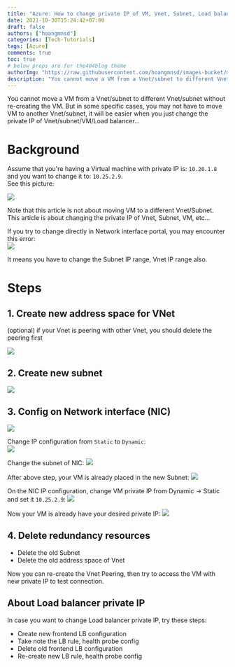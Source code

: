 ```yaml
---
title: "Azure: How to change private IP of VM, Vnet, Subnet, Load balancer"
date: 2021-10-30T15:24:42+07:00
draft: false
authors: ["hoangmnsd"]
categories: [Tech-Tutorials]
tags: [Azure]
comments: true
toc: true
# below props are for the404blog theme
authorImg: "https://raw.githubusercontent.com/hoangmnsd/images-bucket/master/static/images/hoangmsnd-avatar001.jpg"
description: "You cannot move a VM from a Vnet/subnet to different Vnet/subnet without re-creating the VM. But in some specific cases, you may not have to move VM to another Vnet/subnet, it will be easier when you just change the private IP of Vnet/subnet/VM/Load balancer... "
---
```


You cannot move a VM from a Vnet/subnet to different Vnet/subnet without re-creating the VM. But in some specific cases, you may not have to move VM to another Vnet/subnet, it will be easier when you just change the private IP of Vnet/subnet/VM/Load balancer... 

# Background

Assume that you're having a Virtual machine with private IP is: `10.20.1.8` and you want to change it to: `10.25.2.9`.  
 See this picture:  

![](https://raw.githubusercontent.com/hoangmnsd/images-bucket/master/static/images/azure-vnet-subnet-ip.jpg)

Note that this article is not about moving VM to a different Vnet/Subnet. This article is about changing the private IP of Vnet, Subnet, VM, etc...

If you try to change directly in Network interface portal, you may encounter this error:  
![](https://raw.githubusercontent.com/hoangmnsd/images-bucket/master/static/images/azure-changeip-error.jpg)

It means you have to change the Subnet IP range, Vnet IP range also.

# Steps

## 1. Create new address space for VNet

(optional) if your Vnet is peering with other Vnet, you should delete the peering first

![](https://raw.githubusercontent.com/hoangmnsd/images-bucket/master/static/images/azure-changeip-vnet-add-space.jpg)

## 2. Create new subnet 

![](https://raw.githubusercontent.com/hoangmnsd/images-bucket/master/static/images/azure-changeip-new-subnet.jpg)

## 3. Config on Network interface (NIC)

![](https://raw.githubusercontent.com/hoangmnsd/images-bucket/master/static/images/azure-changeip-nic-click-to-static.jpg)

Change IP configuration from `Static` to `Dynamic`:  
![](https://raw.githubusercontent.com/hoangmnsd/images-bucket/master/static/images/azure-changeip-to-dynamic.jpg)

Change the subnet of NIC:
![](https://raw.githubusercontent.com/hoangmnsd/images-bucket/master/static/images/azure-changeip-nic-change-snet.jpg)

After above step, your VM is already placed in the new Subnet: 
![](https://raw.githubusercontent.com/hoangmnsd/images-bucket/master/static/images/azure-changeip-result-nic-dynamic.jpg)

On the NIC IP configuration, change VM private IP from Dynamic → Static and set it `10.25.2.9`:
![](https://raw.githubusercontent.com/hoangmnsd/images-bucket/master/static/images/azure-changeip-ip-static-new.jpg)

Now your VM is already have your desired private IP:
![](https://raw.githubusercontent.com/hoangmnsd/images-bucket/master/static/images/azure-changeip-vm-new-ip.jpg)

## 4. Delete redundancy resources

- Delete the old Subnet  
- Delete the old address space of Vnet

Now you can re-create the Vnet Peering, then try to access the VM with new private IP to test connection.

## About Load balancer private IP

In case you want to change Load balancer private IP, try these steps:

- Create new frontend LB configuration
- Take note the LB rule, health probe config
- Delete old frontend LB configuration
- Re-create new LB rule, health probe config

